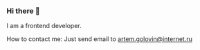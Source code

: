 ### Hi there 👋

I am a frontend developer.

How to contact me: Just send email to artem.golovin@internet.ru
